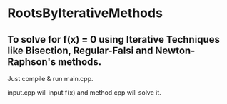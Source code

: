 # RootsByIterativeMethods
## To solve for f(x) = 0 using Iterative Techniques like Bisection, Regular-Falsi and Newton-Raphson's methods.

Just compile & run main.cpp.

input.cpp will input f(x) and method.cpp will solve it.
